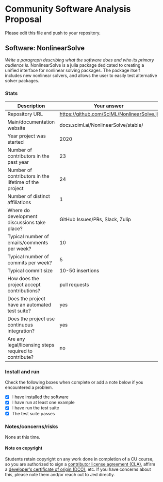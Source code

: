 # Community Software Analysis Proposal
Please edit this file and push to your repository.

## Software: NonlinearSolve

*Write a paragraph describing what the software does and who its
primary audience is.*
NonlinearSolve is a julia package dedicated to creating a unified interface for nonlinear solving packages. The package itself includes new nonlinear solvers, and allows the user to easily test alternative solver packages.

### Stats

| Description | Your answer |
|---------|-----------|
| Repository URL |  https://github.com/SciML/NonlinearSolve.jl  |
| Main/documentation website |  docs.sciml.ai/NonlinearSolve/stable/  |
| Year project was started |  2020 |
| Number of contributors in the past year | 23 |
| Number of contributors in the lifetime of the project | 24 |
| Number of distinct affiliations | 1 |
| Where do development discussions take place? | GitHub Issues/PRs, Slack, Zulip |
| Typical number of emails/comments per week? | 10 |
| Typical number of commits per week? | 5 |
| Typical commit size | 10-50 insertions |
| How does the project accept contributions? |  pull requests  |
| Does the project have an automated test suite? | yes |
| Does the project use continuous integration? | yes |
| Are any legal/licensing steps required to contribute? | no |

### Install and run

Check the following boxes when complete or add a note below if you
encountered a problem.

- [x] I have installed the software
- [x] I have run at least one example
- [x] I have run the test suite
- [x] The test suite passes

### Notes/concerns/risks

None at this time.

#### Note on copyright
Students retain copyright on any work done in completion of a CU
course, so you are authorized to sign a [contributor license
agreement (CLA)](https://en.wikipedia.org/wiki/Contributor_License_Agreement),
affirm a [developer's certificate of
origin (DCO)](https://en.wikipedia.org/wiki/Developer_Certificate_of_Origin),
etc.  If you have concerns about this, please note them and/or reach
out to Jed directly.
